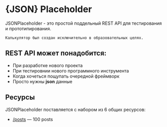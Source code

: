 # {JSON} Placeholder

JSONPlaceholder - это простой поддельный REST API для тестирования и прототипирования.

    Калькулятор был создан исключительно в образовательных целях. 
    
## REST API может понадобится:

* При разработке нового проекта
* При тестировнии нового программного инструмента
* Когда хочеться пощупать очередной фреймворк
* Просто нужны **json** данные

## Ресурсы

JSONPlaceholder поставляется с набором из 6 общих ресурсов:

* [/posts]("https://jsonplaceholder.typicode.com/posts") — 100 posts 
